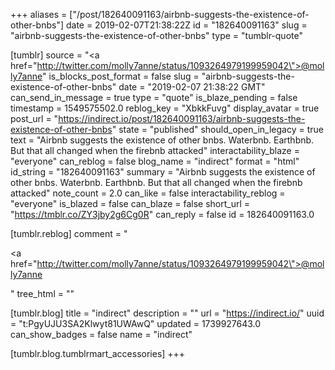 +++
aliases = ["/post/182640091163/airbnb-suggests-the-existence-of-other-bnbs"]
date = 2019-02-07T21:38:22Z
id = "182640091163"
slug = "airbnb-suggests-the-existence-of-other-bnbs"
type = "tumblr-quote"

[tumblr]
source = "<a href=\"http://twitter.com/molly7anne/status/1093264979199959042\">@molly7anne</a>"
is_blocks_post_format = false
slug = "airbnb-suggests-the-existence-of-other-bnbs"
date = "2019-02-07 21:38:22 GMT"
can_send_in_message = true
type = "quote"
is_blaze_pending = false
timestamp = 1549575502.0
reblog_key = "XbkkFuvg"
display_avatar = true
post_url = "https://indirect.io/post/182640091163/airbnb-suggests-the-existence-of-other-bnbs"
state = "published"
should_open_in_legacy = true
text = "Airbnb suggests the existence of other bnbs. Waterbnb. Earthbnb. But that all changed when the firebnb attacked"
interactability_blaze = "everyone"
can_reblog = false
blog_name = "indirect"
format = "html"
id_string = "182640091163"
summary = "Airbnb suggests the existence of other bnbs. Waterbnb. Earthbnb. But that all changed when the firebnb attacked"
note_count = 2.0
can_like = false
interactability_reblog = "everyone"
is_blazed = false
can_blaze = false
short_url = "https://tmblr.co/ZY3jby2g6Cg0R"
can_reply = false
id = 182640091163.0

[tumblr.reblog]
comment = "<p><a href=\"http://twitter.com/molly7anne/status/1093264979199959042\">@molly7anne</a></p>"
tree_html = ""

[tumblr.blog]
title = "indirect"
description = ""
url = "https://indirect.io/"
uuid = "t:PgyUJU3SA2Klwyt81UWAwQ"
updated = 1739927643.0
can_show_badges = false
name = "indirect"

[tumblr.blog.tumblrmart_accessories]
+++
